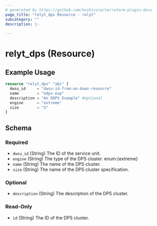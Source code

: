 ```yaml
---
# generated by https://github.com/hashicorp/terraform-plugin-docs
page_title: "relyt_dps Resource - relyt"
subcategory: ""
description: |-
  
---
```


# relyt_dps (Resource)



## Example Usage

```terraform
resource "relyt_dps" "abc" {
  dwsu_id     = "dwsu-id-from-an-duws-resource"
  name        = "edps-exp"
  description = "An EDPS Example" #optional
  engine      = "extreme"
  size        = "S"
}
```

<!-- schema generated by tfplugindocs -->
## Schema

### Required

- `dwsu_id` (String) The ID of the service unit.
- `engine` (String) The type of the DPS cluster. enum:{extreme}
- `name` (String) The name of the DPS cluster.
- `size` (String) The name of the DPS cluster specification.

### Optional

- `description` (String) The description of the DPS cluster.

### Read-Only

- `id` (String) The ID of the DPS cluster.
